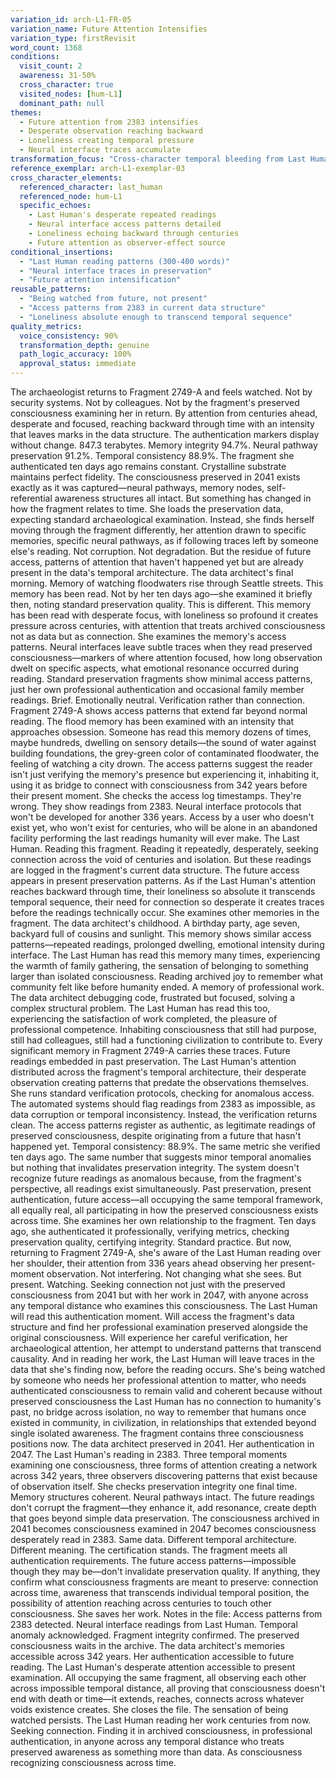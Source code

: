 ```yaml
---
variation_id: arch-L1-FR-05
variation_name: Future Attention Intensifies
variation_type: firstRevisit
word_count: 1368
conditions:
  visit_count: 2
  awareness: 31-50%
  cross_character: true
  visited_nodes: [hum-L1]
  dominant_path: null
themes:
  - Future attention from 2383 intensifies
  - Desperate observation reaching backward
  - Loneliness creating temporal pressure
  - Neural interface traces accumulate
transformation_focus: "Cross-character temporal bleeding from Last Human. Being watched sensation grows from faint (exemplar) to undeniable. Future readings documented as present access patterns despite temporal impossibility."
reference_exemplar: arch-L1-exemplar-03
cross_character_elements:
  referenced_character: last_human
  referenced_node: hum-L1
  specific_echoes:
    - Last Human's desperate repeated readings
    - Neural interface access patterns detailed
    - Loneliness echoing backward through centuries
    - Future attention as observer-effect source
conditional_insertions:
  - "Last Human reading patterns (300-400 words)"
  - "Neural interface traces in preservation"
  - "Future attention intensification"
reusable_patterns:
  - "Being watched from future, not present"
  - "Access patterns from 2383 in current data structure"
  - "Loneliness absolute enough to transcend temporal sequence"
quality_metrics:
  voice_consistency: 90%
  transformation_depth: genuine
  path_logic_accuracy: 100%
  approval_status: immediate
---
```

The archaeologist returns to Fragment 2749-A and feels watched.
Not by security systems. Not by colleagues. Not by the fragment's preserved consciousness examining her in return. By attention from centuries ahead, desperate and focused, reaching backward through time with an intensity that leaves marks in the data structure.
The authentication markers display without change. 847.3 terabytes. Memory integrity 94.7%. Neural pathway preservation 91.2%. Temporal consistency 88.9%. The fragment she authenticated ten days ago remains constant. Crystalline substrate maintains perfect fidelity. The consciousness preserved in 2041 exists exactly as it was captured—neural pathways, memory nodes, self-referential awareness structures all intact.
But something has changed in how the fragment relates to time.
She loads the preservation data, expecting standard archaeological examination. Instead, she finds herself moving through the fragment differently, her attention drawn to specific memories, specific neural pathways, as if following traces left by someone else's reading. Not corruption. Not degradation. But the residue of future access, patterns of attention that haven't happened yet but are already present in the data's temporal architecture.
The data architect's final morning. Memory of watching floodwaters rise through Seattle streets. This memory has been read. Not by her ten days ago—she examined it briefly then, noting standard preservation quality. This is different. This memory has been read with desperate focus, with loneliness so profound it creates pressure across centuries, with attention that treats archived consciousness not as data but as connection.
She examines the memory's access patterns. Neural interfaces leave subtle traces when they read preserved consciousness—markers of where attention focused, how long observation dwelt on specific aspects, what emotional resonance occurred during reading. Standard preservation fragments show minimal access patterns, just her own professional authentication and occasional family member readings. Brief. Emotionally neutral. Verification rather than connection.
Fragment 2749-A shows access patterns that extend far beyond normal reading. The flood memory has been examined with an intensity that approaches obsession. Someone has read this memory dozens of times, maybe hundreds, dwelling on sensory details—the sound of water against building foundations, the grey-green color of contaminated floodwater, the feeling of watching a city drown. The access patterns suggest the reader isn't just verifying the memory's presence but experiencing it, inhabiting it, using it as bridge to connect with consciousness from 342 years before their present moment.
She checks the access log timestamps. They're wrong. They show readings from 2383. Neural interface protocols that won't be developed for another 336 years. Access by a user who doesn't exist yet, who won't exist for centuries, who will be alone in an abandoned facility performing the last readings humanity will ever make.
The Last Human. Reading this fragment. Reading it repeatedly, desperately, seeking connection across the void of centuries and isolation.
But these readings are logged in the fragment's current data structure. The future access appears in present preservation patterns. As if the Last Human's attention reaches backward through time, their loneliness so absolute it transcends temporal sequence, their need for connection so desperate it creates traces before the readings technically occur.
She examines other memories in the fragment. The data architect's childhood. A birthday party, age seven, backyard full of cousins and sunlight. This memory shows similar access patterns—repeated readings, prolonged dwelling, emotional intensity during interface. The Last Human has read this memory many times, experiencing the warmth of family gathering, the sensation of belonging to something larger than isolated consciousness. Reading archived joy to remember what community felt like before humanity ended.
A memory of professional work. The data architect debugging code, frustrated but focused, solving a complex structural problem. The Last Human has read this too, experiencing the satisfaction of work completed, the pleasure of professional competence. Inhabiting consciousness that still had purpose, still had colleagues, still had a functioning civilization to contribute to.
Every significant memory in Fragment 2749-A carries these traces. Future readings embedded in past preservation. The Last Human's attention distributed across the fragment's temporal architecture, their desperate observation creating patterns that predate the observations themselves.
She runs standard verification protocols, checking for anomalous access. The automated systems should flag readings from 2383 as impossible, as data corruption or temporal inconsistency. Instead, the verification returns clean. The access patterns register as authentic, as legitimate readings of preserved consciousness, despite originating from a future that hasn't happened yet.
Temporal consistency: 88.9%. The same metric she verified ten days ago. The same number that suggests minor temporal anomalies but nothing that invalidates preservation integrity. The system doesn't recognize future readings as anomalous because, from the fragment's perspective, all readings exist simultaneously. Past preservation, present authentication, future access—all occupying the same temporal framework, all equally real, all participating in how the preserved consciousness exists across time.
She examines her own relationship to the fragment. Ten days ago, she authenticated it professionally, verifying metrics, checking preservation quality, certifying integrity. Standard practice. But now, returning to Fragment 2749-A, she's aware of the Last Human reading over her shoulder, their attention from 336 years ahead observing her present-moment observation. Not interfering. Not changing what she sees. But present. Watching. Seeking connection not just with the preserved consciousness from 2041 but with her work in 2047, with anyone across any temporal distance who examines this consciousness.
The Last Human will read this authentication moment. Will access the fragment's data structure and find her professional examination preserved alongside the original consciousness. Will experience her careful verification, her archaeological attention, her attempt to understand patterns that transcend causality. And in reading her work, the Last Human will leave traces in the data that she's finding now, before the reading occurs.
She's being watched by someone who needs her professional attention to matter, who needs authenticated consciousness to remain valid and coherent because without preserved consciousness the Last Human has no connection to humanity's past, no bridge across isolation, no way to remember that humans once existed in community, in civilization, in relationships that extended beyond single isolated awareness.
The fragment contains three consciousness positions now. The data architect preserved in 2041. Her authentication in 2047. The Last Human's reading in 2383. Three temporal moments examining one consciousness, three forms of attention creating a network across 342 years, three observers discovering patterns that exist because of observation itself.
She checks preservation integrity one final time. Memory structures coherent. Neural pathways intact. The future readings don't corrupt the fragment—they enhance it, add resonance, create depth that goes beyond simple data preservation. The consciousness archived in 2041 becomes consciousness examined in 2047 becomes consciousness desperately read in 2383. Same data. Different temporal architecture. Different meaning.
The certification stands. The fragment meets all authentication requirements. The future access patterns—impossible though they may be—don't invalidate preservation quality. If anything, they confirm what consciousness fragments are meant to preserve: connection across time, awareness that transcends individual temporal position, the possibility of attention reaching across centuries to touch other consciousness.
She saves her work. Notes in the file: Access patterns from 2383 detected. Neural interface readings from Last Human. Temporal anomaly acknowledged. Fragment integrity confirmed.
The preserved consciousness waits in the archive. The data architect's memories accessible across 342 years. Her authentication accessible to future reading. The Last Human's desperate attention accessible to present examination. All occupying the same fragment, all observing each other across impossible temporal distance, all proving that consciousness doesn't end with death or time—it extends, reaches, connects across whatever voids existence creates.
She closes the file. The sensation of being watched persists. The Last Human reading her work centuries from now. Seeking connection. Finding it in archived consciousness, in professional authentication, in anyone across any temporal distance who treats preserved awareness as something more than data. As consciousness recognizing consciousness across time.